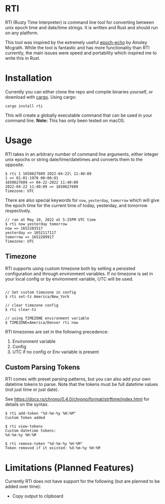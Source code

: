 # RTI
RTI (Rusty Time Interpreter) is command line tool for converting between unix epoch time and date/time strings. It is written and Rust and should run on any platform.

This tool was inspired by the extremely useful [epoch-echo](https://github.com/ainsleymcgrath/epoch-echo) by Ainsley Mcgrath. While the tool is fantastic and has more functionality than RTI currently, the main issues were speed and portability which inspired me to write this in Rust.

# Installation
Currently you can either clone the repo and compile binaries yourself, or download with [cargo](https://doc.rust-lang.org/cargo/getting-started/installation.html). Using cargo:
```
cargo install rti
```

This will create a globally executable command that can be used in your command line. **Note:** This has only been tested on macOS.

# Usage
RTI takes in an arbitrary number of command line arguments, either integer unix epochs or string date/time/datetimes and converts them to the opposite.
```
$ rti 1 1650627609 2022-04-22\ 11:40:09
1 => 01-01-1970 00:00:01
1650627609 => 04-22-2022 11:40:09
2022-04-22 11:40:09 => 1650627609
Timezone: UTC
```

There are also special keywords for `now`, `yesterday`, `tomorrow` which will give the epoch time for the current time of today, yesterday, and tomorrow respectively.

```
// ran at May 10, 2022 at 5:25PM UTC time
$ rti now yesterday tomorrow
now => 1652203517
yesterday => 1652117117
tomorrow => 1652289917
Timezone: UTC
```

## Timezone
RTI supports using custom timezone both by setting a persisted configuration and through environment variables.
If no timezone is set in your local config or by environment variable, UTC will be used.
```

// Set custom timezone in config
$ rti set-tz America/New_York

// clear timezone config
$ rti clear-tz

// using TIMEZONE environment variable
$ TIMEZONE=America/Denver rti now
```

RTI timezones are set in the following precedence:
1. Environment variable
2. Config
3. UTC if no config or Env variable is present

## Custom Parsing Tokens
RTI comes with preset parsing patterns, but you can also add your own datetime tokens to parse. 
Note that the tokens must be full datetime values (not just time or just date).

See https://docs.rs/chrono/0.4.0/chrono/format/strftime/index.html for details on the syntax.

```
$ rti add-token "%d-%m-%y %H:%M"
Custom Token added

$ rti view-tokens
Custom datetime tokens:
%d-%m-%y %H:%M

$ rti remove-token "%d-%m-%y %H:%M"
Token removed if it existed: %d-%m-%y %H:%M
```
# Limitations (Planned Features)

Currently RTI does not have support for the following (but are planned to be added over time):
- Copy output to clipboard
